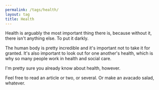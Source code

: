 ```yaml
---
permalink: /tags/health/
layout: tag
title: Health
---
```


Health is arguably the most important thing there is, because without it, there isn't anything else. To put it darkly.

The human body is pretty incredible and it's important not to take it for granted.
It's also important to look out for one another's health, which is why so many people work in health and social care.

I'm pretty sure you already know about health, however.

Feel free to read an article or two, or several. Or make an avacado salad, whatever.